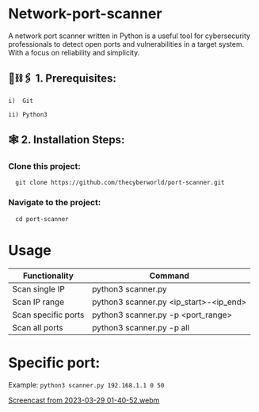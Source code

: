 # Network-port-scanner

A network port scanner written in Python is a useful tool for cybersecurity professionals to detect open ports and vulnerabilities in a target system. With a focus on reliability and simplicity.

## **🔐⛓🖇 1. Prerequisites:**
    
    i)  Git

    ii) Python3

## **🕸  2. Installation Steps:**

   ### Clone this project: 
      git clone https://github.com/thecyberworld/port-scanner.git
   ### Navigate to the project:
      cd port-scanner
      
      
# Usage

| Functionality      | Command                                |
| ------------------| ---------------------------------------|
| Scan single IP     | python3 scanner.py <ip>                |
| Scan IP range      | python3 scanner.py <ip_start>-<ip_end> |
| Scan specific ports| python3 scanner.py <ip> -p <port_range>|
| Scan all ports     | python3 scanner.py <ip> -p all         |

# Specific port:
Example: `python3 scanner.py 192.168.1.1 0 50`

[Screencast from 2023-03-29 01-40-52.webm](https://user-images.githubusercontent.com/104816473/228355234-bf3b521d-4beb-4b32-8148-65b490dcb85b.webm)

